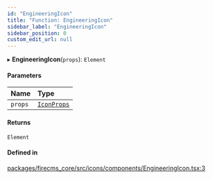 ```yaml
---
id: "EngineeringIcon"
title: "Function: EngineeringIcon"
sidebar_label: "EngineeringIcon"
sidebar_position: 0
custom_edit_url: null
---
```


▸ **EngineeringIcon**(`props`): `Element`

#### Parameters

| Name | Type |
| :------ | :------ |
| `props` | [`IconProps`](../types/IconProps.md) |

#### Returns

`Element`

#### Defined in

[packages/firecms_core/src/icons/components/EngineeringIcon.tsx:3](https://github.com/FireCMSco/firecms/blob/d45f3739/packages/firecms_core/src/icons/components/EngineeringIcon.tsx#L3)
